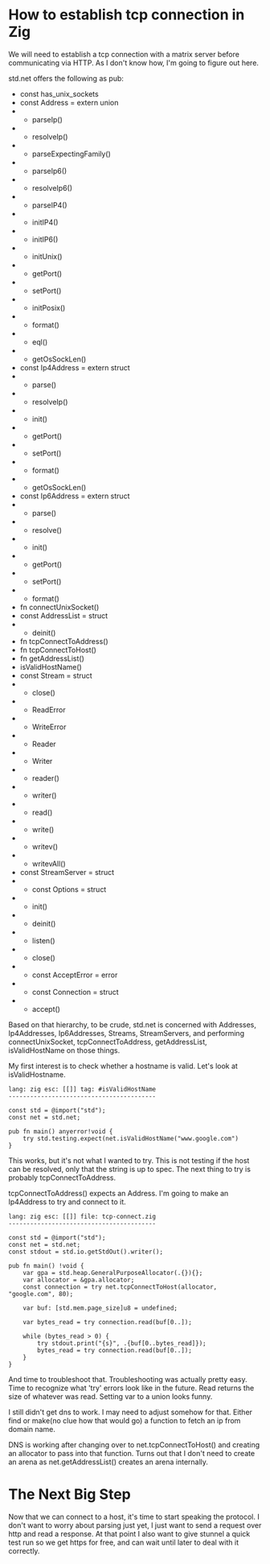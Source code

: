 # How to establish tcp connection in Zig

We will need to establish a tcp connection with a matrix server before 
communicating via HTTP. As I don't know how, I'm going to figure out here.

std.net offers the following as pub:
 - const has_unix_sockets
 - const Address = extern union
 - - parseIp()
 - - resolveIp()
 - - parseExpectingFamily()
 - - parseIp6()
 - - resolveIp6()
 - - parseIP4()
 - - initIP4()
 - - initIP6()
 - - initUnix()
 - - getPort()
 - - setPort()
 - - initPosix()
 - - format()
 - - eql()
 - - getOsSockLen()
 - const Ip4Address = extern struct
 - - parse()
 - - resolveIp()
 - - init()
 - - getPort()
 - - setPort()
 - - format()
 - - getOsSockLen()
 - const Ip6Address = extern struct
 - - parse()
 - - resolve()
 - - init()
 - - getPort()
 - - setPort()
 - - format()
 - fn connectUnixSocket()
 - const AddressList = struct
 - - deinit()
 - fn tcpConnectToAddress()
 - fn tcpConnectToHost()
 - fn getAddressList()
 - isValidHostName()
 - const Stream = struct
 - - close()
 - - ReadError
 - - WriteError
 - - Reader
 - - Writer
 - - reader()
 - - writer()
 - - read()
 - - write()
 - - writev()
 - - writevAll()
 - const StreamServer = struct
 - - const Options = struct
 - - init()
 - - deinit()
 - - listen()
 - - close()
 - - const AcceptError = error
 - - const Connection = struct
 - - accept()

Based on that hierarchy, to be crude, std.net is concerned with Addresses,
Ip4Addresses, Ip6Addresses, Streams, StreamServers, and performing 
connectUnixSocket, tcpConnectToAddress, getAddressList, isValidHostName on those
things.

My first interest is to check whether a hostname is valid. Let's look at 
isValidHostname.

    lang: zig esc: [[]] tag: #isValidHostName
    -----------------------------------------

    const std = @import("std");
    const net = std.net;

    pub fn main() anyerror!void {
        try std.testing.expect(net.isValidHostName("www.google.com")
    }

This works, but it's not what I wanted to try. This is not testing if the host
can be resolved, only that the string is up to spec. The next thing to try is
probably tcpConnectToAddress.

tcpConnectToAddress() expects an Address. I'm going to make an Ip4Address to
try and connect to it.

    lang: zig esc: [[]] file: tcp-connect.zig
    -----------------------------------------

    const std = @import("std");
    const net = std.net;
    const stdout = std.io.getStdOut().writer();

    pub fn main() !void {
        var gpa = std.heap.GeneralPurposeAllocator(.{}){};
        var allocator = &gpa.allocator;
        const connection = try net.tcpConnectToHost(allocator, "google.com", 80);

        var buf: [std.mem.page_size]u8 = undefined;

        var bytes_read = try connection.read(buf[0..]);

        while (bytes_read > 0) {
            try stdout.print("{s}", .{buf[0..bytes_read]});
            bytes_read = try connection.read(buf[0..]);
        }
    }

And time to troubleshoot that. Troubleshooting was actually pretty easy. Time
to recognize what 'try' errors look like in the future. Read returns the size
of whatever was read. Setting var to a union looks funny.

I still didn't get dns to work. I may need to adjust somehow for that. Either
find or make(no clue how that would go) a function to fetch an ip from domain
name.

DNS is working after changing over to net.tcpConnectToHost() and creating an
allocator to pass into that function. Turns out that I don't need to create an
arena as net.getAddressList() creates an arena internally.

# The Next Big Step

Now that we can connect to a host, it's time to start speaking the protocol. I
don't want to worry about parsing just yet, I just want to send a request over
http and read a response. At that point I also want to give stunnel a quick
test run so we get https for free, and can wait until later to deal with it
correctly.
